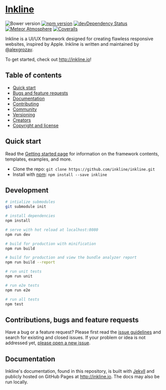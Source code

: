 # [Inkline](http://inkline.io)
![Bower version](https://img.shields.io/bower/v/inkline.svg)
[![npm version](https://img.shields.io/npm/v/inkline.svg)](https://www.npmjs.com/package/inkline)
[![devDependency Status](https://img.shields.io/david/dev/inkline/inkline.svg)](https://david-dm.org/inkline/inkline?type=dev)
[![Meteor Atmosphere](https://img.shields.io/badge/meteor-inkline%3Ainkline-blue.svg)](https://atmospherejs.com/inkline/inkline)
[![Coveralls](https://img.shields.io/coveralls/inkline/inkline.svg)](https://coveralls.io/github/inkline/inkline)
<!-- [![Packagist Prerelease](https://img.shields.io/packagist/dt/inkline/inkline.svg)](https://packagist.org/packages/inkline/inkline) -->
<!-- [![Gem version](https://img.shields.io/gem/v/inkline.svg)](https://rubygems.org/gems/inkline) -->

Inkline is a UI/UX framework designed for creating flawless responsive websites, inspired by Apple. Inkline is written and maintained by [@alexgrozav](https://twitter.com/alexgrozav).

To get started, check out <http://inkline.io>!

## Table of contents

- [Quick start](#quick-start)
- [Bugs and feature requests](#bugs-and-feature-requests)
- [Documentation](#documentation)
- [Contributing](#contributing)
- [Community](#community)
- [Versioning](#versioning)
- [Creators](#creators)
- [Copyright and license](#copyright-and-license)

## Quick start

Read the [Getting started page](https://inkline.io/getting-started/) for information on the framework contents, templates, examples, and more.

- Clone the repo: `git clone https://github.com/inkline/inkline.git`
- Install with [npm](https://www.npmjs.com): `npm install --save inkline`

## Development

``` bash
# intialize submodules
git submodule init

# install dependencies
npm install

# serve with hot reload at localhost:8080
npm run dev

# build for production with minification
npm run build

# build for production and view the bundle analyzer report
npm run build --report

# run unit tests
npm run unit

# run e2e tests
npm run e2e

# run all tests
npm test
```

## Contributions, bugs and feature requests

Have a bug or a feature request? Please first read the [issue guidelines](https://github.com/inkline/inkline/blob/master/CONTRIBUTING.md) 
and search for existing and closed issues. If your problem or idea is not addressed yet, 
[please open a new issue](https://github.com/inkline/inkline/issues/new).

## Documentation

Inkline's documentation, found in this repository, is built with [Jekyll](https://jekyllrb.com) and publicly hosted on 
GitHub Pages at <http://inkline.io>. The docs may also be run locally.
